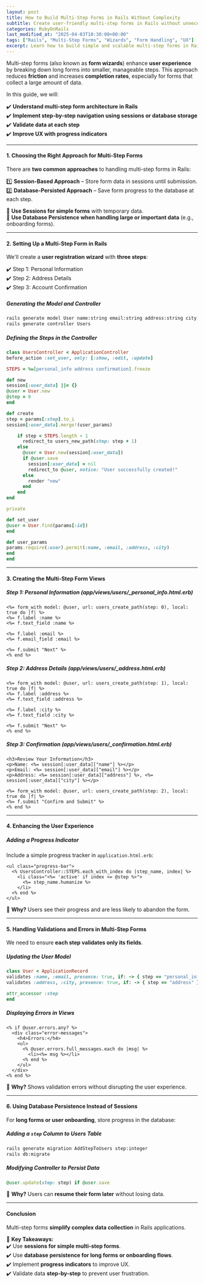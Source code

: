 ```yaml
---
layout: post  
title: How to Build Multi-Step Forms in Rails Without Complexity  
subtitle: Create user-friendly multi-step forms in Rails without unnecessary complexity  
categories: RubyOnRails
last_modified_at: "2025-04-03T10:30:00+00:00"
tags: ["Rails", "Multi-Step Forms", "Wizards", "Form Handling", "UX"]  
excerpt: Learn how to build simple and scalable multi-step forms in Rails, improving user experience and data handling while keeping the implementation clean and efficient.  
---
```

Multi-step forms (also known as **form wizards**) enhance **user experience** by breaking down long forms into smaller, manageable steps. This approach reduces **friction** and increases **completion rates**, especially for forms that collect a large amount of data.

In this guide, we will:

✔️ **Understand multi-step form architecture in Rails**  
✔️ **Implement step-by-step navigation using sessions or database storage**  
✔️ **Validate data at each step**  
✔️ **Improve UX with progress indicators**

---

#### **1. Choosing the Right Approach for Multi-Step Forms**
There are **two common approaches** to handling multi-step forms in Rails:

1️⃣ **Session-Based Approach** – Store form data in sessions until submission.  
2️⃣ **Database-Persisted Approach** – Save form progress to the database at each step.

🚀 **Use Sessions for simple forms** with temporary data.  
🚀 **Use Database Persistence when handling large or important data** (e.g., onboarding forms).

---

#### **2. Setting Up a Multi-Step Form in Rails**
We'll create a **user registration wizard** with **three steps**:

✔️ Step 1: Personal Information  
✔️ Step 2: Address Details  
✔️ Step 3: Account Confirmation

##### **Generating the Model and Controller**
```sh  
rails generate model User name:string email:string address:string city:string  
rails generate controller Users  
```

##### **Defining the Steps in the Controller**
```rb  
class UsersController < ApplicationController  
before_action :set_user, only: [:show, :edit, :update]

STEPS = %w[personal_info address confirmation].freeze

def new  
session[:user_data] ||= {}  
@user = User.new  
@step = 0  
end

def create  
step = params[:step].to_i  
session[:user_data].merge!(user_params)

    if step < STEPS.length - 1  
      redirect_to users_new_path(step: step + 1)  
    else  
      @user = User.new(session[:user_data])  
      if @user.save  
        session[:user_data] = nil  
        redirect_to @user, notice: "User successfully created!"  
      else  
        render "new"  
      end  
    end  
end

private

def set_user  
@user = User.find(params[:id])  
end

def user_params  
params.require(:user).permit(:name, :email, :address, :city)  
end  
end  
```

---

#### **3. Creating the Multi-Step Form Views**
##### **Step 1: Personal Information (app/views/users/_personal_info.html.erb)**
```erb  
<%= form_with model: @user, url: users_create_path(step: 0), local: true do |f| %>  
<%= f.label :name %>  
<%= f.text_field :name %>

<%= f.label :email %>  
<%= f.email_field :email %>

<%= f.submit "Next" %>  
<% end %>  
```

##### **Step 2: Address Details (app/views/users/_address.html.erb)**
```erb  
<%= form_with model: @user, url: users_create_path(step: 1), local: true do |f| %>  
<%= f.label :address %>  
<%= f.text_field :address %>

<%= f.label :city %>  
<%= f.text_field :city %>

<%= f.submit "Next" %>  
<% end %>  
```

##### **Step 3: Confirmation (app/views/users/_confirmation.html.erb)**
```erb  
<h3>Review Your Information</h3>
<p>Name: <%= session[:user_data]["name"] %></p>  
<p>Email: <%= session[:user_data]["email"] %></p>  
<p>Address: <%= session[:user_data]["address"] %>, <%= session[:user_data]["city"] %></p>  

<%= form_with model: @user, url: users_create_path(step: 2), local: true do |f| %>  
<%= f.submit "Confirm and Submit" %>  
<% end %>  
```

---

#### **4. Enhancing the User Experience**
##### **Adding a Progress Indicator**
Include a simple progress tracker in `application.html.erb`:

```erb
<ul class="progress-bar">  
  <% UsersController::STEPS.each_with_index do |step_name, index| %>  
    <li class="<%= 'active' if index <= @step %>">  
      <%= step_name.humanize %>  
    </li>  
  <% end %>  
</ul>  
```  

📌 **Why?** Users see their progress and are less likely to abandon the form.

---

#### **5. Handling Validations and Errors in Multi-Step Forms**
We need to ensure **each step validates only its fields**.

##### **Updating the User Model**
```rb  
class User < ApplicationRecord  
validates :name, :email, presence: true, if: -> { step == "personal_info" }  
validates :address, :city, presence: true, if: -> { step == "address" }

attr_accessor :step  
end  
```

##### **Displaying Errors in Views**
```erb  
<% if @user.errors.any? %>
  <div class="error-messages">  
    <h4>Errors:</h4>  
    <ul>  
      <% @user.errors.full_messages.each do |msg| %>  
        <li><%= msg %></li>  
      <% end %>  
    </ul>  
  </div>  
<% end %>  
```  

🚀 **Why?** Shows validation errors without disrupting the user experience.

---

#### **6. Using Database Persistence Instead of Sessions**
For **long forms or user onboarding**, store progress in the database:

##### **Adding a `step` Column to Users Table**
```sh  
rails generate migration AddStepToUsers step:integer  
rails db:migrate  
```

##### **Modifying Controller to Persist Data**
```rb  
@user.update(step: step) if @user.save  
```

🚀 **Why?** Users can **resume their form later** without losing data.

---

#### **Conclusion**
Multi-step forms **simplify complex data collection** in Rails applications.

🚀 **Key Takeaways:**  
✔️ Use **sessions for simple multi-step forms**.  
✔️ Use **database persistence for long forms or onboarding flows**.  
✔️ Implement **progress indicators** to improve UX.  
✔️ Validate data **step-by-step** to prevent user frustration.

